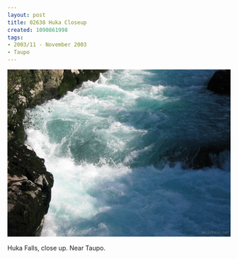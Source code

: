 ```yaml
---
layout: post
title: 02638 Huka Closeup
created: 1090861998
tags:
- 2003/11 - November 2003
- Taupo
---
```


<img src="/image/images/126_2638-887.jpg"/>

Huka Falls, close up.  Near Taupo.
